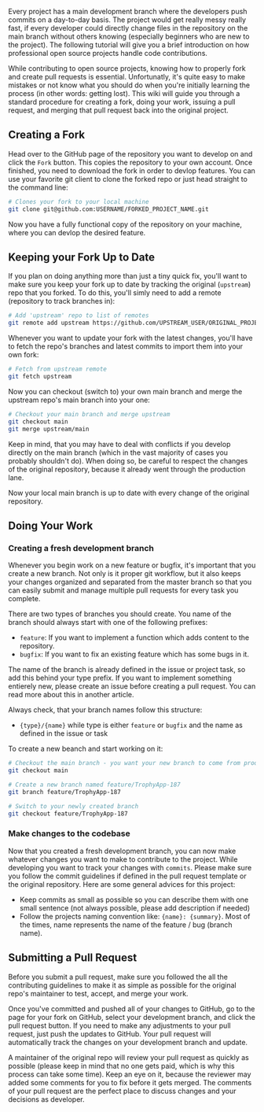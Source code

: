 Every project has a main development branch where the developers push commits on a day-to-day basis. The project would get really messy really fast, if every developer could directly change files in the repository on the main branch without others knowing (especially beginners who are new to the project). The following tutorial will give you a brief introduction on how professional open source projects handle code contributions.

While contributing to open source projects, knowing how to properly fork and create pull requests is essential. Unfortunatly, it's quite easy to make mistakes or not know what you should do when you're initially learning the process (in other words: getting lost). This wiki will guide you through a standard procedure for creating a fork, doing your work, issuing a pull request, and merging that pull request back into the original project.

## Creating a Fork

Head over to the GitHub page of the repository you want to develop on and click the `Fork` button. This copies the repository to your own account. Once finished, you need to download the fork in order to devlop features. You can use your favorite git client to clone the forked repo or just head straight to the command line:

```bash
# Clones your fork to your local machine
git clone git@github.com:USERNAME/FORKED_PROJECT_NAME.git
```

Now you have a fully functional copy of the repository on your machine, where you can devlop the desired feature.


## Keeping your Fork Up to Date

If you plan on doing anything more than just a tiny quick fix, you'll want to make sure you keep your fork up to date by tracking the original (`upstream`) repo that you forked. To do this, you'll simly need to add a remote (repository to track branches in):

```bash
# Add 'upstream' repo to list of remotes
git remote add upstream https://github.com/UPSTREAM_USER/ORIGINAL_PROJECT.git
```

Whenever you want to update your fork with the latest changes, you'll have to fetch the repo's branches and latest commits to import them into your own fork:

```bash
# Fetch from upstream remote
git fetch upstream
```

Now you can checkout (switch to) your own main branch and merge the upstream repo's main branch into your one:

```bash
# Checkout your main branch and merge upstream
git checkout main
git merge upstream/main
```

Keep in mind, that you may have to deal with conflicts if you develop directly on the main branch (which in the vast majority of cases you probably shouldn't do). When doing so, be careful to respect the changes of the original repository, because it already went through the production lane.

Now your local main branch is up to date with every change of the original repository.


## Doing Your Work

### Creating a fresh development branch

Whenever you begin work on a new feature or bugfix, it's important that you create a new branch. Not only is it proper git workflow, but it also keeps your changes organized and separated from the master branch so that you can easily submit and manage multiple pull requests for every task you complete.

There are two types of branches you should create. You name of the branch should always start with one of the following prefixes:
- `feature`: If you want to implement a function which adds content to the repository.
- `bugfix`: If you want to fix an existing feature which has some bugs in it.

The name of the branch is already defined in the issue or project task, so add this behind your type prefix. If you want to implement something entierely new, please create an issue before creating a pull request. You can read more about this in another article.

Always check, that your branch names follow this structure:
- `{type}/{name}` while type is either `feature` or `bugfix` and the name as defined in the issue or task

To create a new beanch and start working on it:

```bash
# Checkout the main branch - you want your new branch to come from production main 
git checkout main

# Create a new branch named feature/TrophyApp-187
git branch feature/TrophyApp-187

# Switch to your newly created branch
git checkout feature/TrophyApp-187
```

### Make changes to the codebase

Now that you created a fresh development branch, you can now make whatever changes you want to make to contribute to the project. While developing you want to track your changes with `commits`. Please make sure you follow the commit guidelines if defined in the pull request template or the original repository. Here are some general advices for this project:
- Keep commits as small as possible so you can describe them with one small sentence (not always possible, please add description if needed)
- Follow the projects naming convention like: `{name}: {summary}`. Most of the times, name represents the name of the feature / bug (branch name).


## Submitting a Pull Request

Before you submit a pull request, make sure you followed the all the contributing guidelines to make it as simple as possible for the original repo's maintainer to test, accept, and merge your work.

Once you've committed and pushed all of your changes to GitHub, go to the page for your fork on GitHub, select your development branch, and click the pull request button. If you need to make any adjustments to your pull request, just push the updates to GitHub. Your pull request will automatically track the changes on your development branch and update.

A maintainer of the original repo will review your pull request as quickly as possible (please keep in mind that no one gets paid, which is why this process can take some time). Keep an eye on it, because the reviewer may added some comments for you to fix before it gets merged. The comments of your pull request are the perfect place to discuss changes and your decisions as developer.
